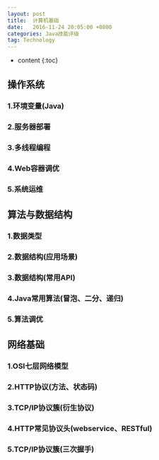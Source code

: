 ```yaml
---
layout: post
title:  计算机基础
date:   2016-11-24 20:05:00 +0800
categories: Java技能评级
tag: Technology
---
```


* content
{:toc}


## 操作系统

### 1.环境变量(Java)

### 2.服务器部署

### 3.多线程编程

### 4.Web容器调优

### 5.系统运维



## 算法与数据结构

### 1.数据类型

### 2.数据结构(应用场景)

### 3.数据结构(常用API)

### 4.Java常用算法(冒泡、二分、递归)

### 5.算法调优



## 网络基础

### 1.OSI七层网络模型

### 2.HTTP协议(方法、状态码)

### 3.TCP/IP协议簇(衍生协议)

### 4.HTTP常见协议头(webservice、RESTful)

### 5.TCP/IP协议簇(三次握手)